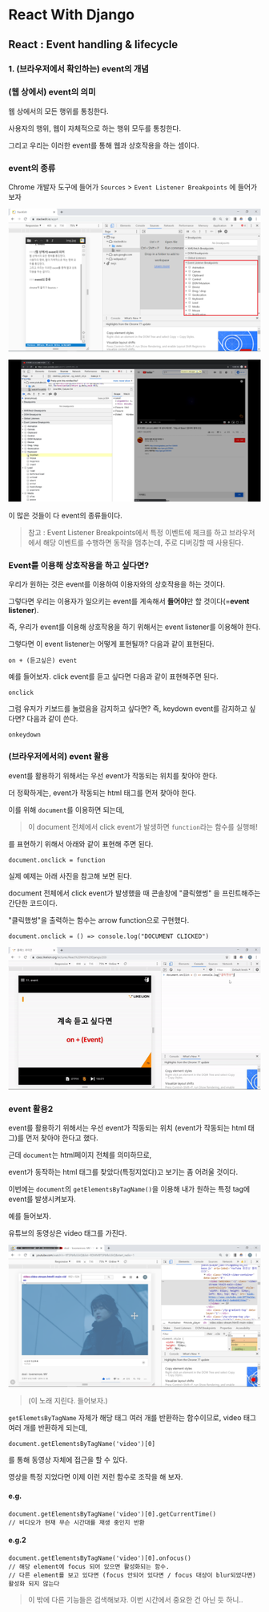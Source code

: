 

# React With Django
## React : Event handling & lifecycle
### 1. (브라우저에서 확인하는) event의 개념

### (웹 상에서) event의 의미

웹 상에서의 모든 행위를 통칭한다.

사용자의 행위, 웹이 자체적으로 하는 행위 모두를 통칭한다.

그리고 우리는 이러한 event를 통해 웹과 상호작용을 하는 셈이다.

### event의 종류

Chrome 개발자 도구에 들어가 `Sources` > `Event Listener Breakpoints` 에 들어가보자

![chrome debugger](/img/4/1/eventlistioner.png)

![chrome debugger2](/img/4/1/eventlistioner2.png)

이 많은 것들이 다 event의 종류들이다.

> 참고 : Event Listener Breakpoints에서 특정 이벤트에 체크를 하고 브라우저에서 해당 이벤트를 수행하면
> 동작을 멈추는데, 주로 디버깅할 때 사용된다.

### Event를 이용해 상호작용을 하고 싶다면?

우리가 원하는 것은 event를 이용하여 이용자와의 상호작용을 하는 것이다.

그렇다면 우리는 이용자가 일으키는 event를 계속해서 **들어야**만 할 것이다(=**event listener**).

즉, 우리가 event를 이용해 상호작용을 하기 위해서는 event listener를 이용해야 한다.

그렇다면 이 event listener는 어떻게 표현될까? 다음과 같이 표현된다.

    on + (듣고싶은) event

예를 들어보자.  click event를 듣고 싶다면 다음과 같이 표현해주면 된다.

    onclick

그럼 유저가 키보드를 눌렀음을 감지하고 싶다면? 
즉, keydown event를 감지하고 싶다면? 다음과 같이 쓴다.

    onkeydown

### (브라우저에서의) event 활용

event를 활용하기 위해서는 
우선 event가 작동되는 위치를 찾아야 한다.

더 정확하게는, event가 작동되는 html 태그를 먼저 찾아야 한다.

이를 위해 `document`를 이용하면 되는데,

> 이 document 전체에서 click event가 발생하면 `function`라는 함수를 실행해!

를 표현하기 위해서 아래와 같이 표현해 주면 된다.

    document.onclick = function

실제 예제는 아래 사진을 참고해 보면 된다.

document 전체에서 click event가 발생했을 때 
콘솔창에 "클릭했썽" 을 프린트해주는 간단한 코드이다.

"클릭했썽"을 출력하는 함수는 arrow function으로 구현했다.

    document.onclick = () => console.log("DOCUMENT CLICKED")

 ![click.gif](/img/4/1/click.gif)

 ### event 활용2

event를 활용하기 위해서는 
우선 event가 작동되는 위치 (event가 작동되는 html 태그)를 먼저 찾아야 한다고 했다.

근데 `document`는 html페이지 전체를 의미하므로,

event가 동작하는 html 태그를 찾았다(특정지었다)고 보기는 좀 어려울 것이다.

이번에는 `document`의 `getElementsByTagName()`을 이용해
내가 원하는 특정 tag에 event를 발생시켜보자.

예를 들어보자.

유튜브의 동영상은 video 태그를 가진다. 

 ![click.gif](/img/4/1/video.png)

> (이 노래 지린다. 들어보자.)

`getElemetsByTagName` 자체가 해당 태그 여러 개를 반환하는 함수이므로,
video 태그 여러 개를 반환하게 되는데,

    document.getElementsByTagName('video')[0]

를 통해 동영상 자체에 접근을 할 수 있다.

영상을 특정 지었다면 이제 이런 저런 함수로 조작을 해 보자.

#### e.g.
```
document.getElementsByTagName('video')[0].getCurrentTime()
// 비디오가 현재 무슨 시간대를 재생 중인지 반환
```
#### e.g.2
```
document.getElementsByTagName('video')[0].onfocus()
// 해당 element에 focus 되어 있으면 활성화되는 함수.
// 다른 element를 보고 있다면 (focus 안되어 있다면 / focus 대상이 blur되었다면) 활성화 되지 않는다
```
> 이 밖에 다른 기능들은 검색해보자. 이번 시간에서 중요한 건 아닌 듯 하니..